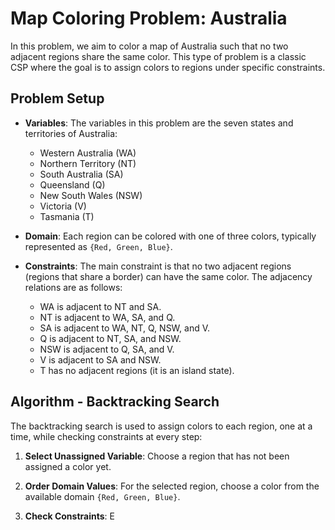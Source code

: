 # Map Coloring Problem: Australia

In this problem, we aim to color a map of Australia such that no two adjacent regions share the same color. This type of problem is a classic CSP where the goal is to assign colors to regions under specific constraints.

## Problem Setup

- **Variables**: The variables in this problem are the seven states and territories of Australia:
  - Western Australia (WA)
  - Northern Territory (NT)
  - South Australia (SA)
  - Queensland (Q)
  - New South Wales (NSW)
  - Victoria (V)
  - Tasmania (T)

- **Domain**: Each region can be colored with one of three colors, typically represented as `{Red, Green, Blue}`.

- **Constraints**: The main constraint is that no two adjacent regions (regions that share a border) can have the same color. The adjacency relations are as follows:
  - WA is adjacent to NT and SA.
  - NT is adjacent to WA, SA, and Q.
  - SA is adjacent to WA, NT, Q, NSW, and V.
  - Q is adjacent to NT, SA, and NSW.
  - NSW is adjacent to Q, SA, and V.
  - V is adjacent to SA and NSW.
  - T has no adjacent regions (it is an island state).

## Algorithm - Backtracking Search

The backtracking search is used to assign colors to each region, one at a time, while checking constraints at every step:

1. **Select Unassigned Variable**: Choose a region that has not been assigned a color yet.

2. **Order Domain Values**: For the selected region, choose a color from the available domain `{Red, Green, Blue}`.

3. **Check Constraints**: E


